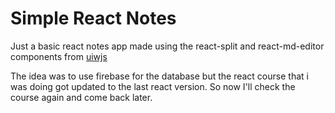 # Simple React Notes

Just a basic react notes app made using the react-split and react-md-editor components from [uiwjs](https://github.com/uiwjs)

The idea was to use firebase for the database but the react course that i was doing got updated to the last react version. So now I'll check the course again and come back later.
